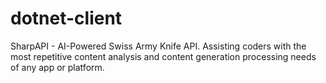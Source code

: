 # dotnet-client
SharpAPI - AI-Powered Swiss Army Knife API. Assisting coders with the most repetitive content analysis and content generation processing needs of any app or platform.
